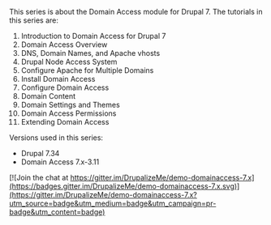 This series is about the Domain Access module for Drupal 7. The tutorials in this series are:

01. Introduction to Domain Access for Drupal 7
02. Domain Access Overview
03. DNS, Domain Names, and Apache vhosts
04. Drupal Node Access System
05. Configure Apache for Multiple Domains
06. Install Domain Access
07. Configure Domain Access
08. Domain Content
09. Domain Settings and Themes
10. Domain Access Permissions
11. Extending Domain Access

Versions used in this series:
- Drupal 7.34
- Domain Access 7.x-3.11


[![Join the chat at https://gitter.im/DrupalizeMe/demo-domainaccess-7.x](https://badges.gitter.im/DrupalizeMe/demo-domainaccess-7.x.svg)](https://gitter.im/DrupalizeMe/demo-domainaccess-7.x?utm_source=badge&utm_medium=badge&utm_campaign=pr-badge&utm_content=badge)